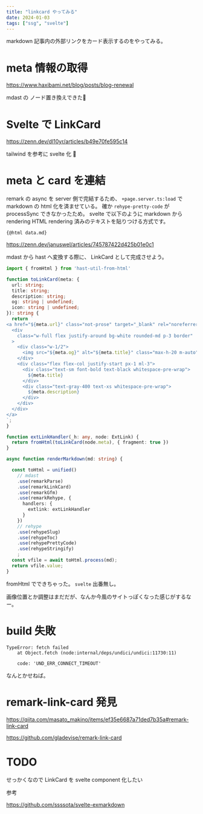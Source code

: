 ```yaml
---
title: "linkcard やってみる"
date: 2024-01-03
tags: ["ssg", "svelte"]
---
```


markdown 記事内の外部リンクをカード表示するのをやってみる。

# meta 情報の取得

https://www.haxibami.net/blog/posts/blog-renewal

mdast の ノード置き換えできた🙏

# Svelte で LinkCard

https://zenn.dev/dl10yr/articles/b49e70fe595c14

tailwind を参考に svelte 化 🙏

# meta と card を連結

remark の async を server 側で完結するため、
`+page.server.ts:load` で markdown の html 化を済ませている。
確か `rehype-pretty-code` が processSync できなかったため。
svelte で以下のように markdown から rendering HTML rendering 済みのテキストを貼りつける方式です。

```html
{@html data.md}
```

https://zenn.dev/januswel/articles/745787422d425b01e0c1

mdast から hast へ変換する際に、
LinkCard として完成させよう。

```ts
import { fromHtml } from 'hast-util-from-html'

function toLinkCard(meta: {
  url: string;
  title: string;
  description: string;
  og: string | undefined;
  icon: string | undefined;
}): string {
  return `
<a href="${meta.url}" class="not-prose" target="_blank" rel="noreferrer">
  <div
    class="w-full flex justify-around bg-white rounded-md p-3 border"
  >
    <div class="w-1/2">
      <img src="${meta.og}" alt="${meta.title}" class="max-h-20 m-auto" />
    </div>
    <div class="flex flex-col justify-start px-1 ml-3">
      <div class="text-sm font-bold text-black whitespace-pre-wrap">
        ${meta.title}
      </div>
      <div class="text-gray-400 text-xs whitespace-pre-wrap">
        ${meta.description}
      </div>
    </div>
  </div>
</a>
`;
}

function extLinkHandler(_h: any, node: ExtLink) {
  return fromHtml(toLinkCard(node.meta), { fragment: true })
}

async function renderMarkdown(md: string) {

  const toHtml = unified()
    // mdast
    .use(remarkParse)
    .use(remarkLinkCard)
    .use(remarkGfm)
    .use(remarkRehype, {
      handlers: {
        extlink: extLinkHandler
      }
    })
    // rehype
    .use(rehypeSlug)
    .use(rehypeToc)
    .use(rehypePrettyCode)
    .use(rehypeStringify)
    ;
  const vfile = await toHtml.process(md);
  return vfile.value;
}
```

fromHtml でできちゃった。
`svelte` 出番無し。

画像位置とか調整はまだだが、なんか今風のサイトっぽくなった感じがするなー。

# build 失敗

```
TypeError: fetch failed
    at Object.fetch (node:internal/deps/undici/undici:11730:11)

    code: 'UND_ERR_CONNECT_TIMEOUT'
```

なんとかせねば。

# remark-link-card 発見


https://qiita.com/masato_makino/items/ef35e6687a71ded7b35a#remark-link-card


https://github.com/gladevise/remark-link-card


# TODO

せっかくなので LinkCard を svelte component 化したい

参考

https://github.com/ssssota/svelte-exmarkdown

